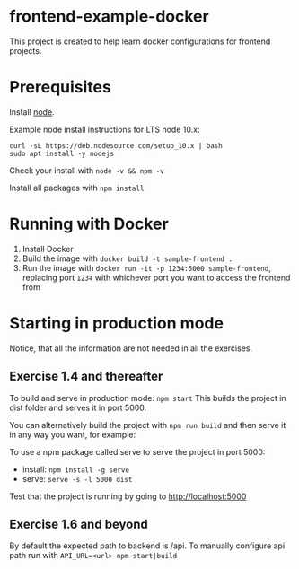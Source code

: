 # frontend-example-docker

This project is created to help learn docker configurations for frontend projects.

# Prerequisites

Install [node](https://nodejs.org/en/download/). 

Example node install instructions for LTS node 10.x:
```
curl -sL https://deb.nodesource.com/setup_10.x | bash
sudo apt install -y nodejs
```

Check your install with `node -v && npm -v`

Install all packages with `npm install`

# Running with Docker

1. Install Docker
2. Build the image with `docker build -t sample-frontend .`
3. Run the image with `docker run -it -p 1234:5000 sample-frontend`, replacing port `1234` with whichever port you want to access the frontend from

# Starting in production mode

Notice, that all the information are not needed in all the exercises.

## Exercise 1.4 and thereafter

To build and serve in production mode: `npm start`
This builds the project in dist folder and serves it in port 5000.

You can alternatively build the project with `npm run build` and then serve it in any way you want, for example:

To use a npm package called serve to serve the project in port 5000:
- install: `npm install -g serve`
- serve: `serve -s -l 5000 dist`

Test that the project is running by going to <http://localhost:5000>

## Exercise 1.6 and beyond

By default the expected path to backend is /api. To manually configure api path run with `API_URL=<url> npm start|build`
